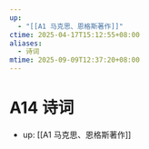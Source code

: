 ```yaml
---
up:
  - "[[A1 马克思、恩格斯著作]]"
ctime: 2025-04-17T15:12:55+08:00
aliases:
  - 诗词
mtime: 2025-09-09T12:37:20+08:00
---
```


# A14 诗词

- up: [[A1 马克思、恩格斯著作]]
